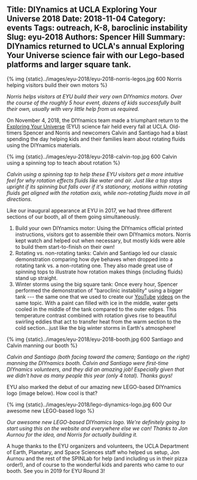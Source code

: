 Title: DIYnamics at UCLA Exploring Your Universe 2018
Date: 2018-11-04
Category: events
Tags: outreach, K-8, baroclinic instability
Slug: eyu-2018
Authors: Spencer Hill
Summary: DIYnamics returned to UCLA's annual Exploring Your Universe science fair with our Lego-based platforms and larger square tank.
---

{% img {static}../images/eyu-2018/eyu-2018-norris-legos.jpg 600 Norris helping visitors build their own motors %}

_Norris helps visitors at EYU build their very own DIYnamics motors.
Over the course of the roughly 5 hour event, dozens of kids
successfully built their own, usually with very little help from us
required._

On November 4, 2018, the DIYnamics team made a triumphant return to
the [Exploring Your Universe](https://www.exploringyouruniverse.org/)
(EYU) science fair held every fall at UCLA.  Old-timers Spencer and
Norris and newcomers Calvin and Santiago had a blast spending the day
helping kids and their families learn about rotating fluids using the
DIYnamics materials.

{% img {static}../images/eyu-2018/eyu-2018-calvin-top.jpg 600 Calvin using a spinning top to teach about rotation %}

_Calvin using a spinning top to help these EYU visitors get a more
intuitive feel for why rotation effects fluids like water and air.
Just like a top stays upright if its spinning but falls over if it's
stationary, motions within rotating fluids get aligned with the
rotation axis, while non-rotating fluids move in all directions._

Like our inaugural appearance at EYU in 2017, we had three different
sections of our booth, all of them going simultaneously.

1. Build your own DIYnamics motor: Using the DIYnamics official
   printed instructions, visitors got to assemble their own DIYnamics
   motors.  Norris kept watch and helped out when necessary, but
   mostly kids were able to build them start-to-finish on their own!
2. Rotating vs. non-rotating tanks: Calvin and Santiago led our
   classic demonstration comparing how dye behaves when dropped into a
   rotating tank vs. a non-rotating one.  They also made great use of
   spinning tops to illustrate how rotation makes things (including
   fluids) stand up straight.
3. Winter storms using the big square tank: Once every hour, Spencer
   performed the demonstration of "baroclinic instability" using a
   bigger tank --- the same one that we used to create our
   [YouTube](https://youtu.be/5bnmaYOFerk)
   [videos](https://youtu.be/b4f0plA3_Bg) on the same topic.  With a
   paint can filled with ice in the middle, water gets cooled in the
   middle of the tank compared to the outer edges.  This temperature
   contrast combined with rotation gives rise to beautiful swirling
   eddies that act to transfer heat from the warm section to the cold
   section...just like the big winter storms in Earth's atmosphere!

{% img {static}../images/eyu-2018/eyu-2018-booth.jpg 600 Santiago and Calvin manning our booth %}

_Calvin and Santiago (both facing toward the camera; Santiago on the
right) manning the DIYnamics booth.  Calvin and Santiago were
first-time DIYnamics volunteers, and they did an amazing job!
Especially given that we didn't have as many people this year (only 4
total).  Thanks guys!_

EYU also marked the debut of our amazing new LEGO-based DIYnamics logo
(image below).  How cool is that?

{% img {static}../images/eyu-2018/lego-diynamics-logo.jpg 600 Our awesome new LEGO-based logo %}

_Our awesome new LEGO-based DIYnamics logo.  We're definitely going to
start using this on the website and everywhere else we can!  Thanks to
Jon Aurnou for the idea, and Norris for actually building it._

A huge thanks to the EYU organizers and volunteers, the UCLA
Department of Earth, Planetary, and Space Sciences staff who helped us
setup, Jon Aurnou and the rest of the SPINLab for help (and including
us in their pizza order!), and of course to the wonderful kids and
parents who came to our booth.  See you in 2019 for EYU Round 3!
